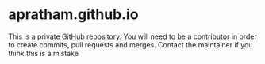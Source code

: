 # apratham.github.io
This is a private GitHub repository. You will need to be a contributor in order to create commits, pull requests and merges. Contact the maintainer if you think this is a mistake
